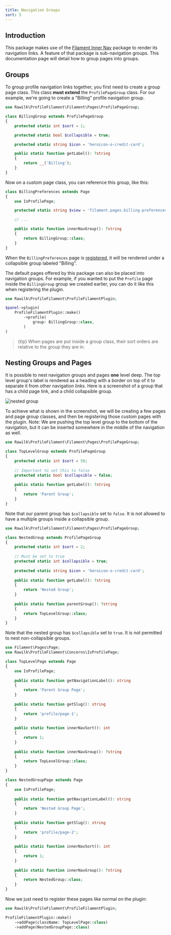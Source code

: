 ```yaml
---
title: Navigation Groups
sort: 5
---
```


## Introduction

This package makes use of the [Filament Inner Nav](https://github.com/rawilk/filament-inner-nav) package to render its navigation links. A feature of that package is sub-navigation groups. This documentation page will detail how to group pages into groups.

## Groups

To group profile navigation links together, you first need to create a group page class. This class **must extend** the `ProfilePageGroup` class. For our example, we're going to create a "Billing" profile navigation group.

```php
use Rawilk\ProfileFilament\Filament\Pages\ProfilePageGroup;

class BillingGroup extends ProfilePageGroup
{
    protected static int $sort = 1;

    protected static bool $collapsible = true;

    protected static string $icon = 'heroicon-o-credit-card';

    public static function getLabel(): ?string
    {
        return __('Billing');
    }
}
```

Now on a custom page class, you can reference this group, like this:

```php
class BillingPreferences extends Page
{
    use IsProfilePage;

    protected static string $view = 'filament.pages.billing-preferences';

    // ...

    public static function innerNavGroup(): ?string
    {
        return BillingGroup::class;
    }
}
```

When the `BillingPreferences` page is [registered](/docs/profile-filament-plugin/customizations/additional-pages), it will be rendered under a collapsible group labeled "Billing".

The default pages offered by this package can also be placed into navigation groups. For example, if you wanted to put the `Profile` page inside the `BillingGroup` group we created earlier, you can do it like this when registering the plugin.

```php
use Rawilk\ProfileFilament\ProfileFilamentPlugin;

$panel->plugin(
    ProfileFilamentPlugin::make()
        ->profile(
            group: BillingGroup::class,
        )
)
```

> {tip} When pages are put inside a group class, their sort orders are relative to the group they are in.

## Nesting Groups and Pages

It is possible to nest navigation groups and pages **one** level deep. The top level group's label is rendered as a heading with a border on top of it to separate it from other navigation links. Here is a screenshot of a group that has a child page link, and a child collapsible group.

![nested group](https://github.com/rawilk/profile-filament-plugin/blob/main/assets/images/nested-group.png?raw=true)

To achieve what is shown in the screenshot, we will be creating a few pages and page group classes, and then be registering those custom pages with the plugin. Note: We are pushing the top level group to the bottom of the navigation, but it can be inserted somewhere in the middle of the navigation as well.

```php
use Rawilk\ProfileFilament\Filament\Pages\ProfilePageGroup;

class TopLevelGroup extends ProfilePageGroup
{
    protected static int $sort = 50;
    
    // Important to set this to false
    protected static bool $collapsible = false;
    
    public static function getLabel(): ?string
    {
        return 'Parent Group';
    }
}
```

Note that our parent group has `$collapsible` set to `false`. It is not allowed to have a multiple groups inside a collapsible group.

```php
use Rawilk\ProfileFilament\Filament\Pages\ProfilePageGroup;

class NestedGroup extends ProfilePageGroup
{
    protected static int $sort = 2;
    
    // Must be set to true
    protected static int $collapsible = true;
    
    protected static string $icon = 'heroicon-o-credit-card';
    
    public static function getLabel(): ?string
    {
        return 'Nested Group';
    }
    
    public static function parentGroup(): ?string
    {
        return TopLevelGroup::class;
    }
}
```

Note that the nested group has `$collapsible` set to `true`. It is not permitted to nest non-collapsible groups.

```php
use Filament\Pages\Page;
use Rawilk\ProfileFilament\Concerns\IsProfilePage;

class TopLevelPage extends Page
{
    use IsProfilePage;
    
    public static function getNavigationLabel(): string
    {
        return 'Parent Group Page';
    }
    
    public static function getSlug(): string
    {
        return 'profile/page-1';
    }
    
    public static function innerNavSort(): int
    {
        return 1;
    }
    
    public static function innerNavGroup(): ?string
    {
        return TopLevelGroup::class;
    }
}
```

```php
class NestedGroupPage extends Page
{
    use IsProfilePage;
    
    public static function getNavigationLabel(): string
    {
        return 'Nested Group Page';
    }
    
    public static function getSlug(): string
    {
        return 'profile/page-2';
    }
    
    public static function innerNavSort(): int
    {
        return 1;
    }
    
    public static function innerNavGroup(): ?string
    {
        return NestedGroup::class;
    }
}
```

Now we just need to register these pages like normal on the plugin:

```php
use Rawilk\ProfileFilament\ProfileFilamentPlugin;

ProfileFilamentPlugin::make()
    ->addPage(className: TopLevelPage::class)
    ->addPage(NestedGroupPage::class)
```
